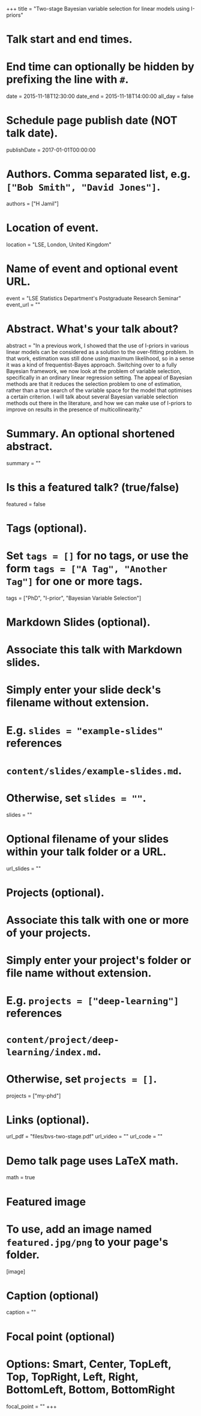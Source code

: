 +++
title = "Two-stage Bayesian variable selection for linear models using I-priors"

# Talk start and end times.
#   End time can optionally be hidden by prefixing the line with `#`.
date = 2015-11-18T12:30:00
date_end = 2015-11-18T14:00:00
all_day = false

# Schedule page publish date (NOT talk date).
publishDate = 2017-01-01T00:00:00

# Authors. Comma separated list, e.g. `["Bob Smith", "David Jones"]`.
authors = ["H Jamil"]

# Location of event.
location = "LSE, London, United Kingdom"

# Name of event and optional event URL.
event = "LSE Statistics Department's Postgraduate Research Seminar"
event_url = ""

# Abstract. What's your talk about?
abstract = "In a previous work, I showed that the use of I-priors in various linear models can be considered as a solution to the over-fitting problem. In that work, estimation was still done using maximum likelihood, so in a sense it was a kind of frequentist-Bayes approach. Switching over to a fully Bayesian framework, we now look at the problem of variable selection, specifically in an ordinary linear regression setting. The appeal of Bayesian methods are that it reduces the selection problem to one of estimation, rather than a true search of the variable space for the model that optimises a certain criterion. I will talk about several Bayesian variable selection methods out there in the literature, and how we can make use of I-priors to improve on results in the presence of multicollinearity."

# Summary. An optional shortened abstract.
summary = ""

# Is this a featured talk? (true/false)
featured = false

# Tags (optional).
#   Set `tags = []` for no tags, or use the form `tags = ["A Tag", "Another Tag"]` for one or more tags.
tags = ["PhD", "I-prior", "Bayesian Variable Selection"]

# Markdown Slides (optional).
#   Associate this talk with Markdown slides.
#   Simply enter your slide deck's filename without extension.
#   E.g. `slides = "example-slides"` references 
#   `content/slides/example-slides.md`.
#   Otherwise, set `slides = ""`.
slides = ""

# Optional filename of your slides within your talk folder or a URL.
url_slides = ""

# Projects (optional).
#   Associate this talk with one or more of your projects.
#   Simply enter your project's folder or file name without extension.
#   E.g. `projects = ["deep-learning"]` references 
#   `content/project/deep-learning/index.md`.
#   Otherwise, set `projects = []`.
projects = ["my-phd"]

# Links (optional).
url_pdf = "files/bvs-two-stage.pdf"
url_video = ""
url_code = ""

# Demo talk page uses LaTeX math.
math = true

# Featured image
# To use, add an image named `featured.jpg/png` to your page's folder. 
[image]
  # Caption (optional)
  caption = ""

  # Focal point (optional)
  # Options: Smart, Center, TopLeft, Top, TopRight, Left, Right, BottomLeft, Bottom, BottomRight
  focal_point = ""
+++

